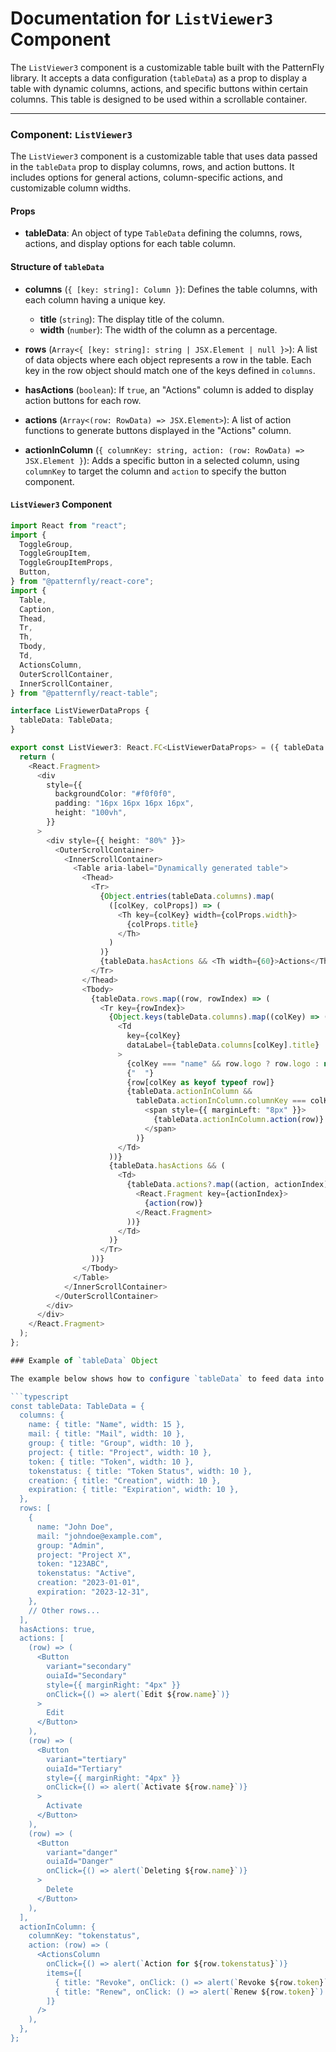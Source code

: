 # Documentation for `ListViewer3` Component

The `ListViewer3` component is a customizable table built with the PatternFly library. It accepts a data configuration (`tableData`) as a prop to display a table with dynamic columns, actions, and specific buttons within certain columns. This table is designed to be used within a scrollable container.

---

### **Component**: `ListViewer3`

The `ListViewer3` component is a customizable table that uses data passed in the `tableData` prop to display columns, rows, and action buttons. It includes options for general actions, column-specific actions, and customizable column widths. 

#### **Props**
- **tableData**: An object of type `TableData` defining the columns, rows, actions, and display options for each table column.

#### **Structure of `tableData`**

- **columns** (`{ [key: string]: Column }`): Defines the table columns, with each column having a unique key.
  - **title** (`string`): The display title of the column.
  - **width** (`number`): The width of the column as a percentage.

- **rows** (`Array<{ [key: string]: string | JSX.Element | null }>`): A list of data objects where each object represents a row in the table. Each key in the row object should match one of the keys defined in `columns`.

- **hasActions** (`boolean`): If `true`, an "Actions" column is added to display action buttons for each row.

- **actions** (`Array<(row: RowData) => JSX.Element>`): A list of action functions to generate buttons displayed in the "Actions" column.

- **actionInColumn** (`{ columnKey: string, action: (row: RowData) => JSX.Element }`): Adds a specific button in a selected column, using `columnKey` to target the column and `action` to specify the button component.

#### **`ListViewer3` Component**

```typescript
import React from "react";
import {
  ToggleGroup,
  ToggleGroupItem,
  ToggleGroupItemProps,
  Button,
} from "@patternfly/react-core";
import {
  Table,
  Caption,
  Thead,
  Tr,
  Th,
  Tbody,
  Td,
  ActionsColumn,
  OuterScrollContainer,
  InnerScrollContainer,
} from "@patternfly/react-table";

interface ListViewerDataProps {
  tableData: TableData;
}

export const ListViewer3: React.FC<ListViewerDataProps> = ({ tableData }) => {
  return (
    <React.Fragment>
      <div
        style={{
          backgroundColor: "#f0f0f0",
          padding: "16px 16px 16px 16px",
          height: "100vh",
        }}
      >
        <div style={{ height: "80%" }}>
          <OuterScrollContainer>
            <InnerScrollContainer>
              <Table aria-label="Dynamically generated table">
                <Thead>
                  <Tr>
                    {Object.entries(tableData.columns).map(
                      ([colKey, colProps]) => (
                        <Th key={colKey} width={colProps.width}>
                          {colProps.title}
                        </Th>
                      )
                    )}
                    {tableData.hasActions && <Th width={60}>Actions</Th>}
                  </Tr>
                </Thead>
                <Tbody>
                  {tableData.rows.map((row, rowIndex) => (
                    <Tr key={rowIndex}>
                      {Object.keys(tableData.columns).map((colKey) => (
                        <Td
                          key={colKey}
                          dataLabel={tableData.columns[colKey].title}
                        >
                          {colKey === "name" && row.logo ? row.logo : null}
                          {"  "}
                          {row[colKey as keyof typeof row]}
                          {tableData.actionInColumn &&
                            tableData.actionInColumn.columnKey === colKey && (
                              <span style={{ marginLeft: "8px" }}>
                                {tableData.actionInColumn.action(row)}
                              </span>
                            )}
                        </Td>
                      ))}
                      {tableData.hasActions && (
                        <Td>
                          {tableData.actions?.map((action, actionIndex) => (
                            <React.Fragment key={actionIndex}>
                              {action(row)}
                            </React.Fragment>
                          ))}
                        </Td>
                      )}
                    </Tr>
                  ))}
                </Tbody>
              </Table>
            </InnerScrollContainer>
          </OuterScrollContainer>
        </div>
      </div>
    </React.Fragment>
  );
};

### Example of `tableData` Object

The example below shows how to configure `tableData` to feed data into the `ListViewer3` component. Columns, rows, actions, and conditional actions within a column are configured in this object.

```typescript
const tableData: TableData = {
  columns: {
    name: { title: "Name", width: 15 },
    mail: { title: "Mail", width: 10 },
    group: { title: "Group", width: 10 },
    project: { title: "Project", width: 10 },
    token: { title: "Token", width: 10 },
    tokenstatus: { title: "Token Status", width: 10 },
    creation: { title: "Creation", width: 10 },
    expiration: { title: "Expiration", width: 10 },
  },
  rows: [
    {
      name: "John Doe",
      mail: "johndoe@example.com",
      group: "Admin",
      project: "Project X",
      token: "123ABC",
      tokenstatus: "Active",
      creation: "2023-01-01",
      expiration: "2023-12-31",
    },
    // Other rows...
  ],
  hasActions: true,
  actions: [
    (row) => (
      <Button
        variant="secondary"
        ouiaId="Secondary"
        style={{ marginRight: "4px" }}
        onClick={() => alert(`Edit ${row.name}`)}
      >
        Edit
      </Button>
    ),
    (row) => (
      <Button
        variant="tertiary"
        ouiaId="Tertiary"
        style={{ marginRight: "4px" }}
        onClick={() => alert(`Activate ${row.name}`)}
      >
        Activate
      </Button>
    ),
    (row) => (
      <Button
        variant="danger"
        ouiaId="Danger"
        onClick={() => alert(`Deleting ${row.name}`)}
      >
        Delete
      </Button>
    ),
  ],
  actionInColumn: {
    columnKey: "tokenstatus",
    action: (row) => (
      <ActionsColumn
        onClick={() => alert(`Action for ${row.tokenstatus}`)}
        items={[
          { title: "Revoke", onClick: () => alert(`Revoke ${row.token}`) },
          { title: "Renew", onClick: () => alert(`Renew ${row.token}`) },
        ]}
      />
    ),
  },
};
